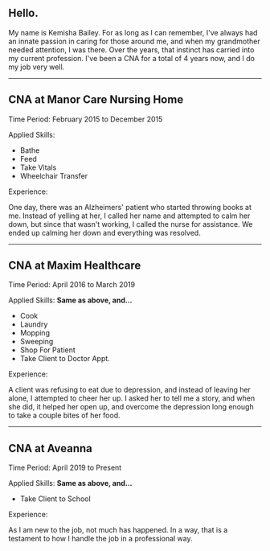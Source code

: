 Hello.
--
My name is Kemisha Bailey. For as long as I can remember, I've always had an innate passion in caring for those around me, and when my grandmother needed attention, I was there. Over the years, that instinct has carried into my current profession. I've been a CNA for a total of 4 years now, and I do my job very well.

---

CNA at Manor Care Nursing Home
--
Time Period: February 2015 to December 2015

Applied Skills:
- Bathe
- Feed
- Take Vitals
- Wheelchair Transfer

Experience:

One day, there was an Alzheimers' patient who started throwing books at me. Instead of yelling at her, I called her name and attempted to calm her down, but since that wasn't working, I called the nurse for assistance. We ended up calming her down and everything was resolved.

---

CNA at Maxim Healthcare
--
Time Period: April 2016 to March 2019

Applied Skills: **Same as above, and...**
- Cook
- Laundry
- Mopping
- Sweeping
- Shop For Patient
- Take Client to Doctor Appt.

Experience:

A client was refusing to eat due to depression, and instead of leaving her alone, I attempted to cheer her up. I asked her to tell me a story, and when she did, it helped her open up, and overcome the depression long enough to take a couple bites of her food.

---

CNA at Aveanna
--
Time Period: April 2019 to Present

Applied Skills: **Same as above, and...**
- Take Client to School

Experience:

As I am new to the job, not much has happened. In a way, that is a testament to how I handle the job in a professional way.
